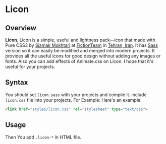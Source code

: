 # Licon

## Overview

**Licon**, Licon is a simple, useful and lightness pack—icon that made with Pure CSS3 by [Siamak Mokhtari](http://twitter.com/sia_mac) at [FictionTeam](http://twitter.com/fictionteam) in [Tehran, Iran](http://en.wikipedia.org/wiki/Tehran). It has [Sass](http://github.com/siamakmokhtari/licon/sass/) version so it can easily be modified and merged into modern projects. It provides all the useful icons for good design without adding any images or fonts. Also you can add effects of Animate.css on Licon. I hope that it's useful for your projects.

## Syntax

You should set `licon.sass` with your projects and compile it. include `licon.css` file into your projects.
For Example: 
Here's an example:

```html
<link href="styles/licon.css" rel="stylesheet" type="text/css">
```

## Usage 

Then You add `.licon-*` in HTML file.


